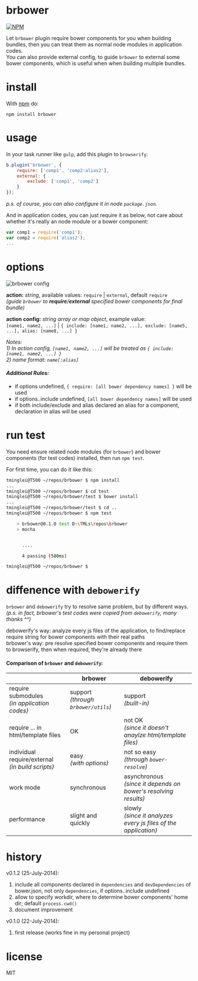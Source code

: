brbower
=======

[![NPM](https://nodei.co/npm/brbower.png)](https://nodei.co/npm/brbower/)

Let `brbower` plugin require bower components for you when building bundles, then you can treat them as normal node modules in application codes.  
You can also provide external config, to guide `brbower` to external some bower components, which is useful when when building multiple bundles.


# install

With [npm](https://npmjs.org) do:

```
npm install brbower
```

# usage
In your task runner like `gulp`, add this plugin to `browserify`:
```javascript
b.plugin('brbower', {
	require: ['comp1', 'comp2:alias2'],
	external: {
		exclude: ['comp1', 'comp2']
	}
});
```
_p.s. of course, you can also configure it in node `package.json`._

And in application codes, you can just require it as below, not care about whether it's really an node module or a bower component:
```javascript
var comp1 = require('comp1');
var comp2 = require('alias2');
...
```

# options
![brbower config](https://raw.githubusercontent.com/tminglei/brbower/master/doc/brbower-config.png)

**action:** _string_, available values: `require` | `external`, default `require`  
_(guide `brbower` to **require**/**external** specified bower components for final bundle)_  

**action config:** _string array or map object_, example value:  
`[name1, name2, ...]` | `{ include: [name1, name2, ...], exclude: [name5, ...], alias: [name8, ...] }`

_Notes:_  
_1) In action config, `[name1, name2, ...]` will be treated as `{ include: [name1, name2, ...] }`_  
_2) name format: `name[:alias]`_

#### _Additional Rules:_
- if options undefined, `{ require: [all bower dependency names] }` will be used
- if options..include undefined, `[all bower dependency names]` will be used
- if both include/exclude and alias declared an alias for a component, declaration in alias will be used

# run test
You need ensure related node modules (for `brbower`) and bower components (for test codes) installed, then run `npm test`.

For first time, you can do it like this:
```sh
tminglei@T500 ~/repos/brbower $ npm install
...
tminglei@T500 ~/repos/brbower $ cd test
tminglei@T500 ~/repos/brbower/test $ bower install
...
tminglei@T500 ~/repos/brbower/test $ cd ..
tminglei@T500 ~/repos/brbower $ npm test

	> brbower@0.1.0 test D:\TMLs\repos\brbower
	> mocha


	  ....

	  4 passing (580ms)

tminglei@T500 ~/repos/brbower $
```
# diffenence with `debowerify`
`brbower` and `debowerify` try to resolve same problem, but by different ways.
_(p.s. in fact, brbower's test codes were copied from `debowerify`, many thanks ^^)_

debowerify's way: analyze every js files of the application, to find/replace require string for bower components with their real paths  
brbower's way: pre resolve specified bower components and require them to browserify, then when required, they're already there

#### Comparison of `brbower` and `debowerify`:
|                             |   brbower                     |  debowerify                                    |
| --------------------------- | ----------------------------- | ---------------------------------------------- |
| require submodules <br> _(in application codes)_ | support <br> _(through `brbower/utils`)_ | support <br> _(built-in)_ |
| require ... in html/template files | OK               | not OK <br> _(since it doesn't anaylze html/template files)_ |
| individual require/external <br> _(in build scripts)_ | easy <br> _(with options)_ | not so easy <br> _(through `bower-resolve`)_ |
| work mode                   | synchronous                   | asynchronous <br> _(since it depends on bower's resolving results)_ |
| performance                 | slight and quickly            | slowly <br> _(since it analyzes every js files of the application)_ |


# history
v0.1.2 (25-July-2014):  
1) include all components declared in `dependencies` and `devDependencies` of bower.json, not only `dependencies`, if options..include undefined  
2) allow to specify workdir, where to determine bower components' home dir; default `process.cwd()`  
3) document improvement

v0.1.0 (22-July-2014):  
1) first release (works fine in my personal project)

# license

MIT
